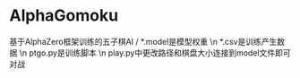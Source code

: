 # AlphaGomoku
基于AlphaZero框架训练的五子棋AI \/
*.model是模型权重 \n
*.csv是训练产生数据 \n
ptgo.py是训练脚本 \n
play.py中更改路径和棋盘大小连接到model文件即可对战
